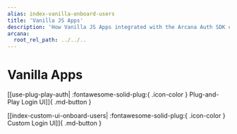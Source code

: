 ```yaml
---
alias: index-vanilla-onboard-users
title: 'Vanilla JS Apps'
description: 'How Vanilla JS Apps integrated with the Arcana Auth SDK can onboard users via plug-and-play or custom login UI options.'
arcana:
  root_rel_path: ../../..
---
```


# Vanilla Apps

[[use-plug-play-auth| :fontawesome-solid-plug:{ .icon-color } Plug-and-Play Login UI]]{ .md-button }

[[index-custom-ui-onboard-users| :fontawesome-solid-plug:{ .icon-color } Custom Login UI]]{ .md-button }